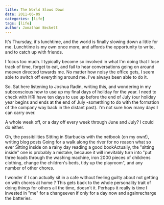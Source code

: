 ```yaml
---
title: The World Slows Down
date: 2011-06-09
categories: [life]
tags: [life]
author: Jonathan Beckett
---
```


It's Thursday, it's lunchtime, and the world is finally slowing down a little for me. Lunchtime is my own once more, and affords the opportunity to write, and to catch up with friends.

I focus too much. I typically become so involved in what I'm doing that I lose track of time, forget to eat, and fail to hear conversations going on around meeven directed towards me. No matter how noisy the office gets, I seem able to switch off everything around me. I've always been able to do it.

So. Sat here listening to Joshua Radin, writing this, and wondering in my subconscious how to use up my final days of holiday for the year. I need to check with HRI have ten days to use up before the end of July (our holiday year begins and ends at the end of July -something to do with the formation of the company way back in the distant past). I'm not sure how many days I can carry over.

A whole week off, or a day off every week through June and July? I could do either.

Oh, the possibilities Sitting in Starbucks with the netbook (on my own!), writing blog posts Going for a walk along the river for no reason what so ever Sitting inside on a rainy day reading a good bookActually, the "sitting inside" one is probably a mistake, because it will inevitably turn into "put three loads through the washing machine, iron 2000 pieces of childrens clothing, change the children's beds, tidy up the playroom", and any number of other chores.

I wonder if I can actually sit in a cafe without feeling guilty about not getting on with chores at home ? This gets back to the whole personality trait of doing things for others all the time, doesn't it. Perhaps it really is time I invested in "me" for a changeeven if only for a day now and againrecharge the batteries.